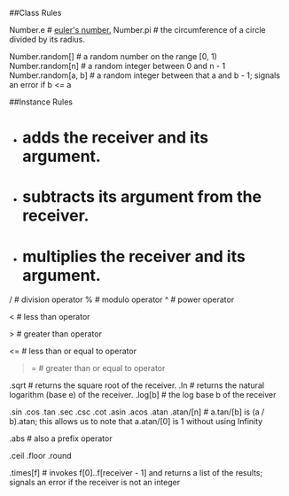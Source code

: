 ##Class Rules

Number.e # <a href=http://en.wikipedia.org/wiki/E_(mathematical_constant)>euler's number.</a>
Number.pi # the circumference of a circle divided by its radius.

Number.random[] # a random number on the range [0, 1)
Number.random[n] # a random integer between 0 and n - 1
Number.random[a, b] # a random integer between that a and b - 1; signals an error if b <= a

##Instance Rules

+ # adds the receiver and its argument.
- # subtracts its argument from the receiver.
* # multiplies the receiver and its argument.
/ # division operator
% # modulo operator
^ # power operator

< # less than operator

&gt; # greater than operator

<= # less than or equal to operator

>= # greater than or equal to operator

.sqrt # returns the square root of the receiver.
.ln # returns the natural logarithm (base e) of the receiver.
.log[b] # the log base b of the receiver

.sin
.cos
.tan
.sec
.csc
.cot
.asin
.acos
.atan
.atan/[n] # a.tan/[b] is (a / b).atan; this allows us to note that a.atan/[0] is 1 without using Infinity

.abs # also a prefix operator

.ceil
.floor
.round

.times[f] # invokes f[0]..f[receiver - 1] and returns a list of the results; signals an error if the receiver is not an integer